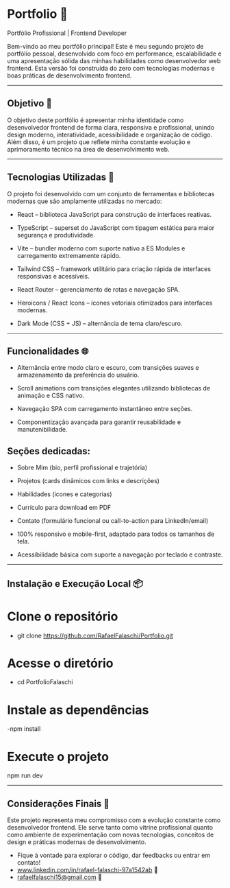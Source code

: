 # Portfolio 💼

Portfólio Profissional | Frontend Developer

Bem-vindo ao meu portfólio principal! Este é meu segundo projeto de portfólio pessoal, desenvolvido com foco em performance, escalabilidade e uma apresentação sólida das minhas habilidades como desenvolvedor web frontend. Esta versão foi construída do zero com tecnologias modernas e boas práticas de desenvolvimento frontend.

---

## Objetivo 📌

O objetivo deste portfólio é apresentar minha identidade como desenvolvedor frontend de forma clara, responsiva e profissional, unindo design moderno, interatividade, acessibilidade e organização de código. Além disso, é um projeto que reflete minha constante evolução e aprimoramento técnico na área de desenvolvimento web.

---

## Tecnologias Utilizadas 🚀 

O projeto foi desenvolvido com um conjunto de ferramentas e bibliotecas modernas que são amplamente utilizadas no mercado:

- React – biblioteca JavaScript para construção de interfaces reativas.

- TypeScript – superset do JavaScript com tipagem estática para maior segurança e produtividade.

- Vite – bundler moderno com suporte nativo a ES Modules e carregamento extremamente rápido.

- Tailwind CSS – framework utilitário para criação rápida de interfaces responsivas e acessíveis.

- React Router – gerenciamento de rotas e navegação SPA.

- Heroicons / React Icons – ícones vetoriais otimizados para interfaces modernas.

- Dark Mode (CSS + JS) – alternância de tema claro/escuro.

---

## Funcionalidades 🌐 

- Alternância entre modo claro e escuro, com transições suaves e armazenamento da preferência do usuário.

- Scroll animations com transições elegantes utilizando bibliotecas de animação e CSS nativo.

- Navegação SPA com carregamento instantâneo entre seções.

- Componentização avançada para garantir reusabilidade e manutenibilidade.

## Seções dedicadas:

- Sobre Mim (bio, perfil profissional e trajetória)

- Projetos (cards dinâmicos com links e descrições)

- Habilidades (icones e categorias)

- Currículo para download em PDF

- Contato (formulário funcional ou call-to-action para LinkedIn/email)

- 100% responsivo e mobile-first, adaptado para todos os tamanhos de tela.

- Acessibilidade básica com suporte a navegação por teclado e contraste.

---

## Instalação e Execução Local 📦

# Clone o repositório
- git clone https://github.com/RafaelFalaschi/Portfolio.git

# Acesse o diretório
- cd PortfolioFalaschi

# Instale as dependências
-npm install

# Execute o projeto
npm run dev

---

## Considerações Finais 📎
Este projeto representa meu compromisso com a evolução constante como desenvolvedor frontend. Ele serve tanto como vitrine profissional quanto como ambiente de experimentação com novas tecnologias, conceitos de design e práticas modernas de desenvolvimento.

- Fique à vontade para explorar o código, dar feedbacks ou entrar em contato!
- www.linkedin.com/in/rafael-falaschi-97a1542ab 🔗
- rafaelfalaschi15@gmail.com 📧 



